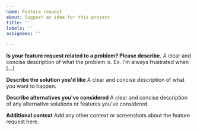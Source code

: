 ```yaml
---
name: Feature request
about: Suggest an idea for this project
title: ''
labels: ''
assignees: ''

---
```


<!--
PLEASE DO NOT USE GITHUB ISSUES TO ASK QUESTIONS

Here's a good reference on how to ask questions: https://stackoverflow.com/help/how-to-ask

And, here's where you can post your JJWT questions: https://stackoverflow.com/questions/ask?tags=jjwt&guided=false
-->

**Is your feature request related to a problem? Please describe.**
A clear and concise description of what the problem is. Ex. I'm always frustrated when [...]

**Describe the solution you'd like**
A clear and concise description of what you want to happen.

**Describe alternatives you've considered**
A clear and concise description of any alternative solutions or features you've considered.

**Additional context**
Add any other context or screenshots about the feature request here.
